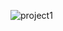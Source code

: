 

![project1](https://user-images.githubusercontent.com/109637640/186278743-71063511-b9fa-4a04-8520-77713b23acb8.png)
